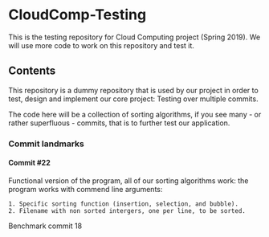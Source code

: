 # CloudComp-Testing

This is the testing repository for Cloud Computing project (Spring 2019). We will use more code to work on this repository and test it.

## Contents

This repository is a dummy repository that is used by our project in order to test, design and implement our core project: Testing over multiple commits.

The code here will be a collection of sorting algorithms, if you see many - or rather superfluous - commits, that is to further test our application.

### Commit landmarks

#### Commit #22

Functional version of the program, all of our sorting algorithms work: the program works with commend line arguments:

    1. Specific sorting function (insertion, selection, and bubble).
    2. Filename with non sorted intergers, one per line, to be sorted.

Benchmark commit 18
